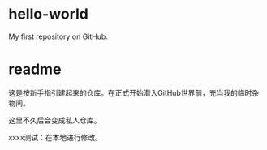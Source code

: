 # hello-world
My first repository on GitHub.

# readme

这是按新手指引建起来的仓库。在正式开始潜入GitHub世界前，充当我的临时杂物间。

这里不久后会变成私人仓库。

xxxx测试：在本地进行修改。
